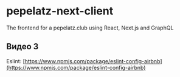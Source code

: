# pepelatz-next-client

The frontend for a pepelatz.club using React, Next.js and GraphQL

## Видео 3

Eslint: [https://www.npmjs.com/package/eslint-config-airbnb](https://www.npmjs.com/package/eslint-config-airbnb)
